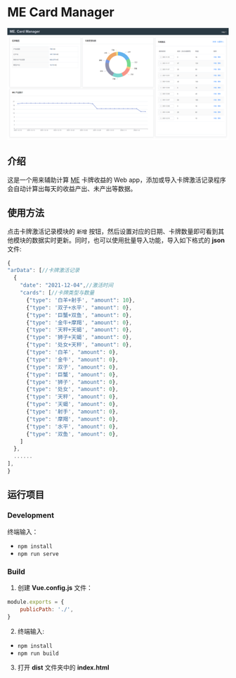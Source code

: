 # ME Card Manager
![ME card manager](https://github.com/wxShawn/Media-Lib/blob/main/images/1639125514.png)
## 介绍
这是一个用来辅助计算 [ME](http://official.memetaverse.art/) 卡牌收益的 Web app，添加或导入卡牌激活记录程序会自动计算出每天的收益产出、未产出等数据。
## 使用方法
点击卡牌激活记录模块的 `新增` 按钮，然后设置对应的日期、卡牌数量即可看到其他模块的数据实时更新。同时，也可以使用批量导入功能，导入如下格式的 **json** 文件:
```javascript
{
"arData": [//卡牌激活记录
  {
    "date": "2021-12-04",//激活时间
    "cards": [//卡牌类型与数量
      {"type": '白羊+射手', "amount": 10},
      {"type": '双子+水平', "amount": 0},
      {"type": '巨蟹+双鱼', "amount": 0},
      {"type": '金牛+摩羯', "amount": 0},
      {"type": '天秤+天蝎', "amount": 0},
      {"type": '狮子+天蝎', "amount": 0},
      {"type": '处女+天秤', "amount": 0},
      {"type": '白羊', "amount": 0},
      {"type": '金牛', "amount": 0},
      {"type": '双子', "amount": 0},
      {"type": '巨蟹', "amount": 0},
      {"type": '狮子', "amount": 0},
      {"type": '处女', "amount": 0},
      {"type": '天秤', "amount": 0},
      {"type": '天蝎', "amount": 0},
      {"type": '射手', "amount": 0},
      {"type": '摩羯', "amount": 0},
      {"type": '水平', "amount": 0},
      {"type": '双鱼', "amount": 0},
    ]
  },
  ......
],
}
```
## 运行项目
### Development
终端输入：
- `npm install`  
- `npm run serve`
### Build
1. 创建 **Vue.config.js** 文件：
```javascript
module.exports = {
    publicPath: './',
}
```
2. 终端输入:
- `npm install`
- `npm run build`
3. 打开 **dist** 文件夹中的 **index.html**
